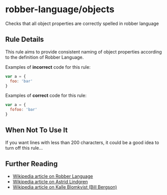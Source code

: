 # robber-language/objects

Checks that all object properties are correctly spelled in robber language

## Rule Details

This rule aims to provide consistent naming of object properties
according to the definition of Robber Language.

Examples of **incorrect** code for this rule:

```js
var a = {
  foo: 'bar'
}
```

Examples of **correct** code for this rule:

```js
var a = {
  fofoo: 'bar'
}
```

## When Not To Use It

If you want lines with less than 200 characters, it could be a good idea to
turn off this rule...

## Further Reading

* [Wikipedia article on Robber Language](https://en.wikipedia.org/wiki/R%C3%B6varspr%C3%A5ket)
* [Wikipedia article on Astrid Lindgren](https://en.wikipedia.org/wiki/Astrid_Lindgren)
* [Wikipedia article on Kalle Blomkvist (Bill Bergson)](https://en.wikipedia.org/wiki/Bill_Bergson)
